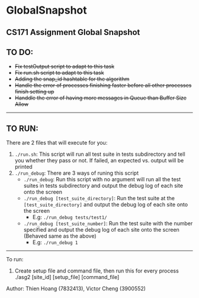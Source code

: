 # GlobalSnapshot
CS171 Assignment Global Snapshot
---

## TO DO:
  * ~~Fix testOutput script to adapt to this task~~
  * ~~Fix run.sh script to adapt to this task~~
  * ~~Adding the snap_id hashtable for the algorithm~~
  * ~~Handle the error of processes finishing faster before all other processes finish setting up~~
  * ~~Handdle the error of having more messages in Queue than Buffer Size Allow~~

---

## TO RUN:
There are 2 files that will execute for you:
  1. `./run.sh`: This script will run all test suite in tests subdirectory and tell you whether they pass or not. If failed, an expected vs. output will be printed
  2. `./run_debug`: There are 3 ways of runing this script
     * `./run_debug`: Run this script with no argument will run all the test suites in tests subdirectory and output the debug log of each site onto the screen
     * `./run_debug [test_suite_directory]`: Run the test suite at the `[test_suite_directory]` and output the debug log of each site onto the screen
       * E.g: `./run_debug tests/test1/`
     * `./run_debug [test_suite_number]`: Run the test suite with the number specified and output the debug log of each site onto the screen (Behaved same as the above)
       * E.g: `./run_debug 1`

---

To run: 
1) Create setup file and command file, then run this for every process
./asg2 [site_id] [setup_file] [command_file]

Author: Thien Hoang (7832413), Victor Cheng (3900552)